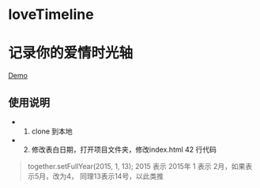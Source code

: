 loveTimeline
============

# 记录你的爱情时光轴
[Demo](http://www.sivan.tech/LoveTimeLine/)

## 使用说明
* 1. clone 到本地
* 2. 修改表白日期，打开项目文件夹，修改index.html 42 行代码 		
>	together.setFullYear(2015, 1, 13); 
2015 表示 2015年
1 表示 2月，如果表示5月，改为4，
同理13表示14号，以此类推


